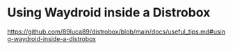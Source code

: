 # Using Waydroid inside a Distrobox
https://github.com/89luca89/distrobox/blob/main/docs/useful_tips.md#using-waydroid-inside-a-distrobox


